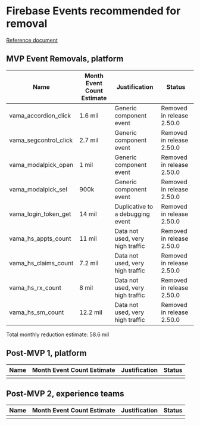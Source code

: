 # Firebase Events recommended for removal

[Reference document](firebase-events.md)

## MVP Event Removals, platform

| Name                  | Month Event Count Estimate | Justification  | Status |
| --------------------- | -------------------------- | -------------- | ------ |
| vama_accordion_click  | 1.6 mil  | Generic component event          | Removed in release 2.50.0 |
| vama_segcontrol_click | 2.7 mil  | Generic component event          | Removed in release 2.50.0 |
| vama_modalpick_open   | 1 mil    | Generic component event          | Removed in release 2.50.0 |
| vama_modalpick_sel    | 900k     | Generic component event          | Removed in release 2.50.0 |
| vama_login_token_get  | 14 mil   | Duplicative to a debugging event | Removed in release 2.50.0 |
| vama_hs_appts_count   | 11 mil   | Data not used, very high traffic | Removed in release 2.50.0 |
| vama_hs_claims_count  | 7.2 mil  | Data not used, very high traffic | Removed in release 2.50.0 |
| vama_hs_rx_count      | 8 mil    | Data not used, very high traffic | Removed in release 2.50.0 |
| vama_hs_sm_count      | 12.2 mil | Data not used, very high traffic | Removed in release 2.50.0 |

Total monthly reduction estimate: 58.6 mil

## Post-MVP 1, platform

| Name                  | Month Event Count Estimate | Justification  | Status |
| --------------------- | -------------------------- | -------------- | ------ |
|  |  |  |  |

## Post-MVP 2, experience teams

| Name                  | Month Event Count Estimate | Justification  | Status |
| --------------------- | -------------------------- | -------------- | ------ |
|  |  |  |  |

